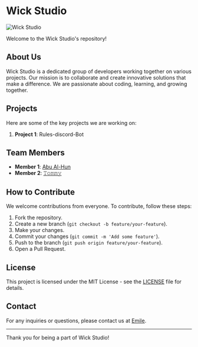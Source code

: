# Wick Studio

![Wick Studio](https://imgur.com/khpDPwR.png)

Welcome to the Wick Studio's repository!

## About Us

Wick Studio is a dedicated group of developers working together on various projects. Our mission is to collaborate and create innovative solutions that make a difference. We are passionate about coding, learning, and growing together.

## Projects

Here are some of the key projects we are working on:

1. **Project 1**: Rules-discord-Bot
## Team Members

- **Member 1**: [Abu Al-Hun](https://github.com/Abu-al-Hun)
- **Member 2**: [𝚃𝚘𝚖𝚖𝚢](https://github.com/tommy7777-hue)

## How to Contribute

We welcome contributions from everyone. To contribute, follow these steps:

1. Fork the repository.
2. Create a new branch (`git checkout -b feature/your-feature`).
3. Make your changes.
4. Commit your changes (`git commit -m 'Add some feature'`).
5. Push to the branch (`git push origin feature/your-feature`).
6. Open a Pull Request.

## License

This project is licensed under the MIT License - see the [LICENSE](LICENSE) file for details.

## Contact

For any inquiries or questions, please contact us at [Emile](hanysamer1911@gmail.com).

---

Thank you for being a part of Wick Studio!
